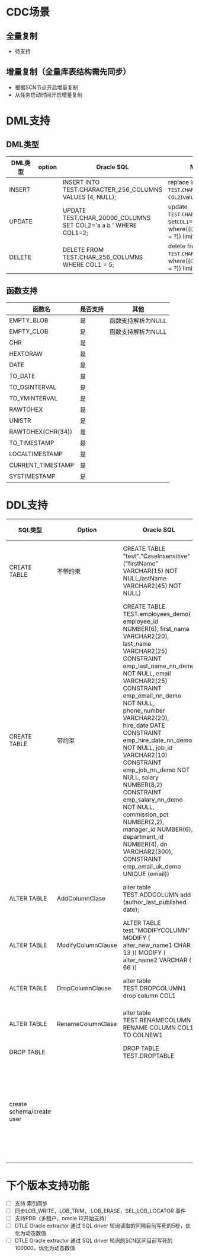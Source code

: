 # CDC场景

## 全量复制        
-   待支持
## 增量复制（全量库表结构需先同步）
- 根据SCN节点开启增量复制   
- 从任务启动时间开启增量复制

# DML支持

## DML类型
| DML类型 |option  |Oracle SQL  | MySQL SQL  |其他  |
| --- | --- | --- | --- | --- |
| INSERT |  | INSERT INTO TEST.CHARACTER_256_COLUMNS VALUES (4, NULL); |replace into `TEST`.`CHAR_256_COLUMNS`(`COL1`, `COL2`)values(?, ?) |  args=[0, <nil>] |  
| UPDATE |  | UPDATE TEST.CHAR_20000_COLUMNS SET COL2='a a b ' WHERE COL1=2; | update `TEST`.`CHAR_256_COLUMNS` set`COL1`=?, `COL2`=?where((`COL1` = ?) and (`COL2` = ?)) limit 1|   args=[3, "a a", 3, "a a"] |
| DELETE |  | DELETE  FROM TEST.CHAR_256_COLUMNS WHERE COL1 = 5; | delete from `TEST`.`CHAR_256_COLUMNS` where((`COL1` = ?) and (`COL2` = ?)) limit 1 | args=[5, "ABCDEFGHIJKLMNOPQRSTUVWXYZ     "]|

## 函数支持
| 函数名 | 是否支持 |  其他 |
| --- | --- | --- |
| EMPTY_BLOB | 是 |  函数支持解析为NULL|
| EMPTY_CLOB | 是 |   函数支持解析为NULL|
| CHR | 是 | |
| HEXTORAW | 是 |  |  
| DATE | 是| |
| TO_DATE | 是 |  |  
| TO_DSINTERVAL | 是 | |  
| TO_YMINTERVAL | 是 | |  
| RAWTOHEX | 是 |  |  
| UNISTR | 是|  |
| RAWTOHEX(CHR(34)) |是 |  | 
| TO_TIMESTAMP | 是 |  | 
| LOCALTIMESTAMP | 是 |  | 
| CURRENT_TIMESTAMP | 是 |  |
| SYSTIMESTAMP | 是 |  | | 

# DDL支持
| SQL类型 |Option | Oracle SQL | 转化后MySQL SQL | 语法支持 | 
| --- | --- |--- | --- | --- | 
| CREATE TABLE | 不带约束 | CREATE TABLE "test"."CaseInsensitive" ("firstName" VARCHAR(15) NOT NULL,lastName VARCHAR2(45) NOT NULL)|  CREATE TABLE `test`.`CaseInsensitive` (`firstName` VARCHAR(15) NOT NULL,`LASTNAME` VARCHAR(45) NOT NULL) DEFAULT CHARACTER SET = UTF8MB4 | 支持 |   
| CREATE TABLE | 带约束 | CREATE TABLE TEST.employees_demo( employee_id NUMBER(6), first_name VARCHAR2(20), last_name VARCHAR2(25)     CONSTRAINT emp_last_name_nn_demo NOT NULL, email  VARCHAR2(25)  CONSTRAINT emp_email_nn_demo  NOT NULL, phone_number VARCHAR2(20), hire_date DATE CONSTRAINT emp_hire_date_nn_demo  NOT NULL, job_id VARCHAR2(10) CONSTRAINT  emp_job_nn_demo  NOT NULL, salary NUMBER(8,2) CONSTRAINT emp_salary_nn_demo  NOT NULL, commission_pct NUMBER(2,2), manager_id NUMBER(6), department_id  NUMBER(4), dn VARCHAR2(300), CONSTRAINT emp_email_uk_demo UNIQUE (email))| CREATE TABLE `TEST`.`EMPLOYEES_DEMO` (`EMPLOYEE_ID` INT,`FIRST_NAME` VARCHAR(20),`LAST_NAME` VARCHAR(25) NOT NULL,`EMAIL` VARCHAR(25) NOT NULL,`PHONE_NUMBER` VARCHAR(20),`HIRE_DATE` DATETIME NOT NULL,`JOB_ID` VARCHAR(10) NOT NULL,`SALARY` DECIMAL(8,2) NOT NULL,`COMMISSION_PCT` DECIMAL(2,2),`MANAGER_ID` INT,`DEPARTMENT_ID` SMALLINT,`DN` VARCHAR(300),UNIQUE `EMP_EMAIL_UK_DEMO`(`email`)) DEFAULT CHARACTER SET = UTF8MB4 | 不支持外键约束 |  
|  ALTER TABLE | AddColumnClase  | alter table TEST.ADDCOLUMN add (author_last_published date); |ALTER TABLE `TEST`.`ADDCOLUMN` ADD COLUMN (`AUTHOR_LAST_PUBLISHED` DATETIME)  | 支持 |  
|  ALTER TABLE | ModifyColumnClause | ALTER TABLE test."MODIFYCOLUMN" MODIFY ( alter_new_name1 CHAR ( 13 )) MODIFY ( alter_name2 VARCHAR ( 66 )) | ALTER TABLE `TEST`.`MODIFYCOLUMN` MODIFY COLUMN `ALTER_NEW_NAME1` CHAR(13), MODIFY COLUMN `ALTER_NAME2` VARCHAR(66) |支持  |  
|  ALTER TABLE | DropColumnClause | alter table TEST.DROPCOLUMN1 drop column COL1 | ALTER TABLE `TEST`.`DROPCOLUMN1` DROP COLUMN `TEST`.`DROPCOLUMN1`.`COL1 | 支持  |  
|  ALTER TABLE | RenameColumnClase |alter table TEST.RENAMECOLUMN RENAME  COLUMN COL1 TO COLNEW1 | ALTER TABLE `TEST`.`RENAMECOLUMN` RENAME COLUMN `TEST`.`RENAMECOLUMN`.`COL1` TO `TEST`.`RENAMECOLUMN`.`COLNEW1`  | 当前仅支持8.0语法 |  
|  DROP TABLE  | | DROP TABLE TEST.DROPTABLE | DROP TABLE `TEST`.`DROPTABLE` |  |  
|create schema/create user | |  |  |  实现为执行create table 前先执行create schema if not exists，保持库同步 [#840](https://github.com/actiontech/dtle/issues/840)| 
 
# 下个版本支持功能
 - [ ] 支持 索引同步
 - [ ] 同步LOB_WRITE，LOB_TRIM， LOB_ERASE，SEL_LOB_LOCATOR 事件
 - [ ] 支持PDB（多租户，oracle 12开始支持）
 - [ ] DTLE Oracle extractor 通过 SQL driver 轮询读取的间隔目前写死的5秒，优化为动态数值
 - [ ] DTLE Oracle extractor 通过 SQL driver 轮询的SCN区间目前写死的100000，优化为动态数值
